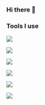 ### Hi there 👋

<!--
**iamjesco/iamjesco** is a ✨ _special_ ✨ repository because its `README.md` (this file) appears on your GitHub profile.

Here are some ideas to get you started:

- 🔭 I’m currently working on ...
- 🌱 I’m currently learning ...
- 👯 I’m looking to collaborate on ...
- 🤔 I’m looking for help with ...
- 💬 Ask me about ...
- 📫 How to reach me: ...
- 😄 Pronouns: ...
- ⚡ Fun fact: ...
-->

### Tools I use

![](https://img.shields.io/static/v1?label=ooga&message=booga&color=990000?style=for-the-badge&logo=visual-studio-code)  

![](https://img.shields.io/static/v1?label=ooga&message=booga&color=990000?style=for-the-badge&logo=visual-studio-code)

![](https://img.shields.io/static/v1?label=ooga&message=booga&color=990000?style=for-the-badge&logo=visual-studio-code)

![](https://img.shields.io/static/v1?label=ooga&message=booga&color=990000?style=for-the-badge&logo=visual-studio-code)

![](https://img.shields.io/static/v1?label=ooga&message=booga&color=990000?style=for-the-badge&logo=visual-studio-code)

![](https://img.shields.io/static/v1?label=ooga&message=booga&color=990000?style=for-the-badge&logo=visual-studio-code)


